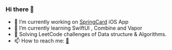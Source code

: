 ### Hi there 👋

- 🔭 I’m currently working on [SpringCard](https://www.springcardsystems.com) iOS App
- 🌱 I’m currently learning SwiftUI , Combine and Vapor
- 👯 Solving LeetCode challenges of Data structure & Algorithms.
- 📫 How to reach me: [📧](mailto:marina.mam.riad@gmail.com)
